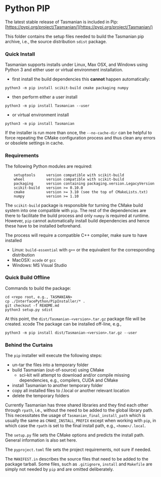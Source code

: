 # Python PIP

The latest stable release of Tasmanian is included in Pip:
[https://pypi.org/project/Tasmanian/](https://pypi.org/project/Tasmanian/)

This folder contains the setup files needed to build the Tasmanian pip archive,
i.e., the source distribution `sdist` package.

### Quick Install

Tasmanian supports installs under Linux, Max OSX, and Windows using Python 3 and
either user or virtual environment installation.

* first install the build dependencies this **cannot** happen automatically:
```
python3 -m pip install scikit-build cmake packaging numpy
```
* then perform either a user install
```
python3 -m pip install Tasmanian --user
```
* or virtual environment install
```
python3 -m pip install Tasmanian
```
If the installer is run more than once, the `--no-cache-dir` can be helpful to force repeating
the CMake configuration process and thus clean any errors or obsolete settings in cache.

### Requirements

The following Python modules are required:
```
    setuptools     version compatible with scikit-build
    wheel          version compatible with scikit-build
    packaging      version containing packaging.version.LegacyVersion
    scikit-build   version >= 0.10.0
    cmake          version >= 3.10 (see the top of CMakeLists.txt)
    numpy          version >= 1.10
```
The `scikit-build` package is responsible for turning the CMake build system
into one compatible with `pip`. The rest of the dependencies are there
to facilitate the build process and only `numpy` is required at runtime.
However, `pip` cannot automatically install build dependencies and hence
these have to be installed beforehand.

The process will require a compatible C++ compiler, make sure to have installed
* Linux: `build-essential` with `g++` or the equivalent for the corresponding distribution
* MacOSX: `xcode` or `gcc`
* Windows: MS Visual Studio

### Quick Build Offline

Commands to build the package:
```
cd <repo root, e.g., TASMANIAN>
cp ./InterfacePython/PipInstaller/* .
git checkout -f README.md
python3 setup.py sdist
```
At this point, the `dist/Tasmanian-<version>.tar.gz` package file will be created.
xcode
The package can be installed off-line, e.g.,
```
python3 -m pip install dist/Tasmanian-<version>.tar.gz --user
```

### Behind the Curtains

The `pip` installer will execute the following steps:
* un-tar the files into a temporary folder
* build Tasmanian (out-of-source) using CMake
    * sci-kit will attempt to download and/or compile missing dependencies, e.g., compilers, CUDA and CMake
* install Tasmanian to another temporary folder
* copy all installed files to <home>/.local or another relevant location
* delete the temporary folders

Currently Tasmanian has three shared libraries and they find each other through `rpath`,
i.e., without the need to be added to the global library path.
This necessitates the usage of `Tasmanian_final_install_path` which is usually
the same as `CMAKE_INSTALL_PREFIX` except when working with `pip`,
in which case the `rpath` is set to the final install path, e.g., `<home>/.local`.

The `setup.py` file sets the CMake options and predicts the install path.
General information is also set here.

The `pyproject.toml` file sets the project requirements, not sure if needed.

The `MANIFEST.in` describes the source files that need to be added to
the package tarball. Some files, such as `.gitignore`, `install` and `Makefile`
are simply not needed by `pip` and are omitted deliberately.
